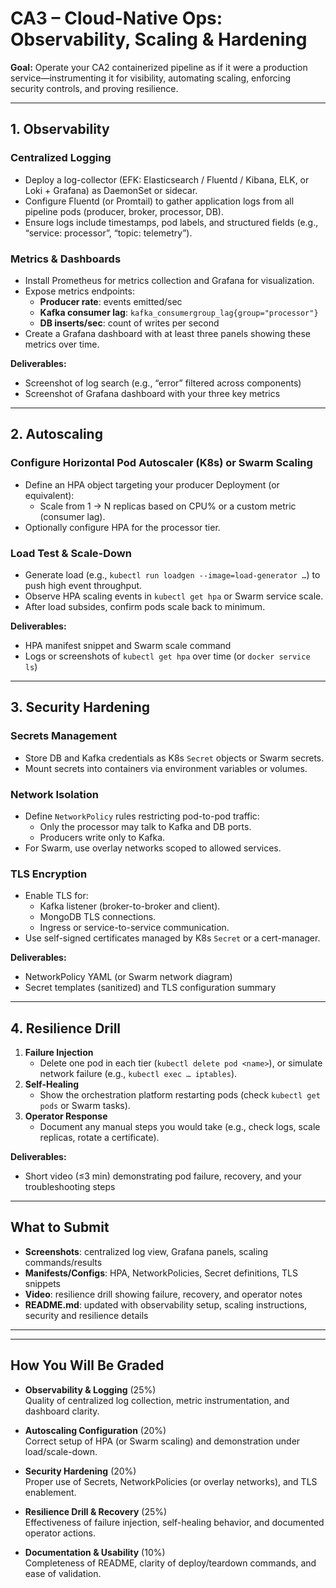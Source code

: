 # CA3 – Cloud-Native Ops: Observability, Scaling & Hardening

**Goal:** Operate your CA2 containerized pipeline as if it were a production service—instrumenting it for visibility, automating scaling, enforcing security controls, and proving resilience.

---

## 1. Observability

### Centralized Logging
- Deploy a log-collector (EFK: Elasticsearch / Fluentd / Kibana, ELK, or Loki + Grafana) as DaemonSet or sidecar.
- Configure Fluentd (or Promtail) to gather application logs from all pipeline pods (producer, broker, processor, DB).
- Ensure logs include timestamps, pod labels, and structured fields (e.g., “service: processor”, “topic: telemetry”).

### Metrics & Dashboards
- Install Prometheus for metrics collection and Grafana for visualization.
- Expose metrics endpoints:
    - **Producer rate**: events emitted/sec
    - **Kafka consumer lag**: `kafka_consumergroup_lag{group="processor"}`
    - **DB inserts/sec**: count of writes per second
- Create a Grafana dashboard with at least three panels showing these metrics over time.

**Deliverables:**
- Screenshot of log search (e.g., “error” filtered across components)
- Screenshot of Grafana dashboard with your three key metrics

---

## 2. Autoscaling

### Configure Horizontal Pod Autoscaler (K8s) or Swarm Scaling
- Define an HPA object targeting your producer Deployment (or equivalent):
    - Scale from 1 → N replicas based on CPU% or a custom metric (consumer lag).
- Optionally configure HPA for the processor tier.

### Load Test & Scale-Down
- Generate load (e.g., `kubectl run loadgen --image=load-generator …`) to push high event throughput.
- Observe HPA scaling events in `kubectl get hpa` or Swarm service scale.
- After load subsides, confirm pods scale back to minimum.

**Deliverables:**
- HPA manifest snippet and Swarm scale command
- Logs or screenshots of `kubectl get hpa` over time (or `docker service ls`)

---

## 3. Security Hardening

### Secrets Management
- Store DB and Kafka credentials as K8s `Secret` objects or Swarm secrets.
- Mount secrets into containers via environment variables or volumes.

### Network Isolation
- Define `NetworkPolicy` rules restricting pod-to-pod traffic:
    - Only the processor may talk to Kafka and DB ports.
    - Producers write only to Kafka.
- For Swarm, use overlay networks scoped to allowed services.

### TLS Encryption
- Enable TLS for:
    - Kafka listener (broker-to-broker and client).
    - MongoDB TLS connections.
    - Ingress or service-to-service communication.
- Use self-signed certificates managed by K8s `Secret` or a cert-manager.

**Deliverables:**
- NetworkPolicy YAML (or Swarm network diagram)
- Secret templates (sanitized) and TLS configuration summary

---

## 4. Resilience Drill

1. **Failure Injection**
    - Delete one pod in each tier (`kubectl delete pod <name>`), or simulate network failure (e.g., `kubectl exec … iptables`).
2. **Self-Healing**
    - Show the orchestration platform restarting pods (check `kubectl get pods` or Swarm tasks).
3. **Operator Response**
    - Document any manual steps you would take (e.g., check logs, scale replicas, rotate a certificate).

**Deliverables:**
- Short video (≤3 min) demonstrating pod failure, recovery, and your troubleshooting steps

---

## What to Submit

- **Screenshots**: centralized log view, Grafana panels, scaling commands/results
- **Manifests/Configs**: HPA, NetworkPolicies, Secret definitions, TLS snippets
- **Video**: resilience drill showing failure, recovery, and operator notes
- **README.md**: updated with observability setup, scaling instructions, security and resilience details

---
---  

## How You Will Be Graded

- **Observability & Logging** (25%)  
  Quality of centralized log collection, metric instrumentation, and dashboard clarity.

- **Autoscaling Configuration** (20%)  
  Correct setup of HPA (or Swarm scaling) and demonstration under load/scale-down.

- **Security Hardening** (20%)  
  Proper use of Secrets, NetworkPolicies (or overlay networks), and TLS enablement.

- **Resilience Drill & Recovery** (25%)  
  Effectiveness of failure injection, self-healing behavior, and documented operator actions.

- **Documentation & Usability** (10%)  
  Completeness of README, clarity of deploy/teardown commands, and ease of validation.